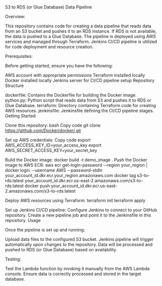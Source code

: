 S3 to RDS (or Glue Database) Data Pipeline

Overview:

This repository contains code for creating a data pipeline that reads data from an S3 bucket and pushes it to an RDS instance. If RDS is not available, the data is pushed to a Glue Database. The pipeline is deployed using AWS services and managed through Terraform. Jenkins CI/CD pipeline is utilized for code deployment and resource creation.

Prerequisites:

Before getting started, ensure you have the following:

AWS account with appropriate permissions
Terraform installed locally
Docker installed locally
Jenkins server for CI/CD pipeline setup
Repository Structure

dockerfile: Contains the Dockerfile for building the Docker image.
python.py: Python script that reads data from S3 and pushes it to RDS or Glue Database.
terraform: Directory containing Terraform code for creating AWS resources.
jenkinsfile: Jenkinsfile defining the CI/CD pipeline stages.
Getting Started

Clone this repository:
bash
Copy code
git clone https://github.com/Docker/docker/.git

Set up AWS credentials:
Copy code
export AWS_ACCESS_KEY_ID=your_access_key
export AWS_SECRET_ACCESS_KEY=your_secret_key

Build the Docker image:
docker build -t demo_image .
Push the Docker image to AWS ECR:
aws ecr get-login-password --region your_region | docker login --username AWS --password-stdin your_account_id.dkr.ecr.your_region.amazonaws.com
docker tag s3-to-rds:latest your_account_id.dkr.ecr.us-east-2.amazonaws.com/s3-to-rds:latest
docker push your_account_id.dkr.ecr.us-east-2.amazonaws.com/s3-to-rds:latest

Deploy AWS resources using Terraform:
terraform init
terraform apply

Set up Jenkins CI/CD pipeline:
Configure Jenkins to connect to your GitHub repository.
Create a new pipeline job and point it to the Jenkinsfile in this repository.
Usage

Once the pipeline is set up and running:

Upload data files to the configured S3 bucket.
Jenkins pipeline will trigger automatically upon changes to the repository.
Data will be processed and pushed to RDS (or Glue Database) based on availability.

Testing:

Test the Lambda function by invoking it manually from the AWS Lambda console.
Ensure data is correctly processed and stored in the target database.
